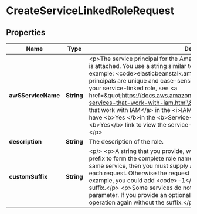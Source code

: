 

# CreateServiceLinkedRoleRequest


## Properties

| Name | Type | Description | Notes |
|------------ | ------------- | ------------- | -------------|
|**awSServiceName** | **String** | &lt;p&gt;The service principal for the Amazon Web Services service to which this role is attached. You use a string similar to a URL but without the http:// in front. For example: &lt;code&gt;elasticbeanstalk.amazonaws.com&lt;/code&gt;. &lt;/p&gt; &lt;p&gt;Service principals are unique and case-sensitive. To find the exact service principal for your service-linked role, see &lt;a href&#x3D;\&quot;https://docs.aws.amazon.com/IAM/latest/UserGuide/reference_aws-services-that-work-with-iam.html\&quot;&gt;Amazon Web Services services that work with IAM&lt;/a&gt; in the &lt;i&gt;IAM User Guide&lt;/i&gt;. Look for the services that have &lt;b&gt;Yes &lt;/b&gt;in the &lt;b&gt;Service-Linked Role&lt;/b&gt; column. Choose the &lt;b&gt;Yes&lt;/b&gt; link to view the service-linked role documentation for that service.&lt;/p&gt; |  |
|**description** | **String** | The description of the role. |  [optional] |
|**customSuffix** | **String** | &lt;p/&gt; &lt;p&gt;A string that you provide, which is combined with the service-provided prefix to form the complete role name. If you make multiple requests for the same service, then you must supply a different &lt;code&gt;CustomSuffix&lt;/code&gt; for each request. Otherwise the request fails with a duplicate role name error. For example, you could add &lt;code&gt;-1&lt;/code&gt; or &lt;code&gt;-debug&lt;/code&gt; to the suffix.&lt;/p&gt; &lt;p&gt;Some services do not support the &lt;code&gt;CustomSuffix&lt;/code&gt; parameter. If you provide an optional suffix and the operation fails, try the operation again without the suffix.&lt;/p&gt; |  [optional] |



